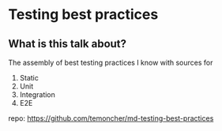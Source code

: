 # Testing best practices

## What is this talk about?
The assembly of best testing practices I know with sources for
1. Static
2. Unit
3. Integration
4. E2E

repo: https://github.com/temoncher/md-testing-best-practices